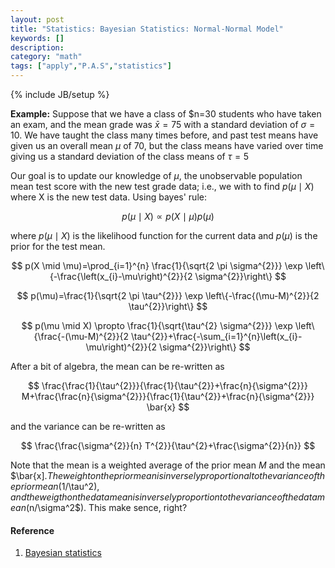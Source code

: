 ```yaml
---
layout: post
title: "Statistics: Bayesian Statistics: Normal-Normal Model"
keywords: [] 
description: 
category: "math"
tags: ["apply","P.A.S","statistics"]
---
```

{% include JB/setup %}


**Example:** Suppose that we have a class of $n=30 students who have taken an
exam, and the mean grade was $\bar{x}=75$ with a standard deviation of
$\sigma=10$. We have taught the class many times before, and past test means
have given us an overall mean $\mu$ of 70, but the class means have varied over
time giving us a standard deviation of the class means of $\tau = 5$


Our goal is to update our knowledge of $\mu$, the unobservable population mean
test score with the new test grade data; i.e., we with to find $p(\mu \mid X)$
where X is the new test data. Using bayes' rule:

$$
p(\mu \mid X) \propto p(X \mid \mu) p(\mu)
$$

where $p(\mu \mid X)$ is the likelihood function for the current data and
$p(\mu)$ is the prior for the test mean.


$$
p(X \mid \mu)=\prod_{i=1}^{n} \frac{1}{\sqrt{2 \pi \sigma^{2}}} \exp
\left\{-\frac{\left(x_{i}-\mu\right)^{2}}{2 \sigma^{2}}\right\}
$$

$$
p(\mu)=\frac{1}{\sqrt{2 \pi \tau^{2}}} \exp \left\{-\frac{(\mu-M)^{2}}{2
\tau^{2}}\right\}
$$


$$
p(\mu \mid X) \propto \frac{1}{\sqrt{\tau^{2} \sigma^{2}}} \exp
\left\{\frac{-(\mu-M)^{2}}{2
\tau^{2}}+\frac{-\sum_{i=1}^{n}\left(x_{i}-\mu\right)^{2}}{2 \sigma^{2}}\right\}
$$



After a bit of algebra, the mean can be re-written as

$$
\frac{\frac{1}{\tau^{2}}}{\frac{1}{\tau^{2}}+\frac{n}{\sigma^{2}}}
M+\frac{\frac{n}{\sigma^{2}}}{\frac{1}{\tau^{2}}+\frac{n}{\sigma^{2}}} \bar{x}
$$

and the variance can be re-written as

$$
\frac{\frac{\sigma^{2}}{n} T^{2}}{\tau^{2}+\frac{\sigma^{2}}{n}}
$$

Note that the mean is a weighted average of the prior mean $M$ and the mean
$\bar{x]$. The weight on the prior mean is inversely proportional to the
variance of the prior mean($1/\tau^2$), and the weigth on the data mean is
inversely proportion to the variance of the data mean($n/\sigma^2$). This make
sence, right? 

#### Reference
1. [Bayesian statistics](https://docs.google.com/viewer?a=v&pid=sites&srcid=ZGVmYXVsdGRvbWFpbnxiYXllc2VjdHxneDplNGY0MDljNDA5MGYxYTM)



